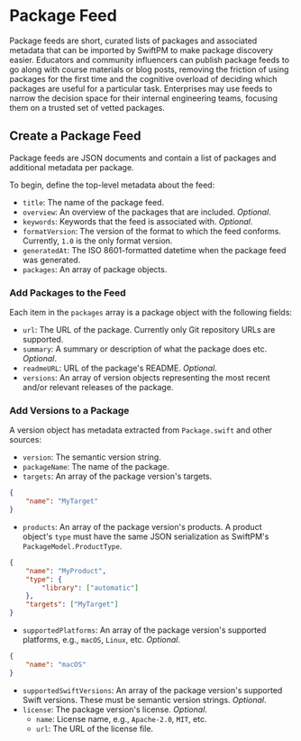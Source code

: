# Package Feed

Package feeds are short, curated lists of packages and associated metadata that can be imported
by SwiftPM to make package discovery easier. Educators and community influencers can publish
package feeds to go along with course materials or blog posts, removing the friction of using
packages for the first time and the cognitive overload of deciding which packages are useful for
a particular task. Enterprises may use feeds to narrow the decision space for their internal
engineering teams, focusing them on a trusted set of vetted packages.

## Create a Package Feed

Package feeds are JSON documents and contain a list of packages and additional metadata per package.

To begin, define the top-level metadata about the feed:

- `title`: The name of the package feed.
- `overview`: An overview of the packages that are included. *Optional*.
- `keywords`: Keywords that the feed is associated with. *Optional*.
- `formatVersion`: The version of the format to which the feed conforms. Currently, `1.0` is the
only format version.
- `generatedAt`: The ISO 8601-formatted datetime when the package feed was generated.
- `packages`: An array of package objects.

### Add Packages to the Feed

Each item in the `packages` array is a package object with the following fields:

- `url`: The URL of the package. Currently only Git repository URLs are supported.
- `summary`: A summary or description of what the package does etc. *Optional*.
- `readmeURL`: URL of the package's README. *Optional*.
- `versions`: An array of version objects representing the most recent and/or
relevant releases of the package.

### Add Versions to a Package

A version object has metadata extracted from `Package.swift` and other sources:

- `version`: The semantic version string.
- `packageName`: The name of the package.
- `targets`: An array of the package version's targets.

```json
{
    "name": "MyTarget"
}
```

- `products`: An array of the package version's products. A product object's `type`
must have the same JSON serialization as SwiftPM's `PackageModel.ProductType`.

```json
{
    "name": "MyProduct",
    "type": {
        "library": ["automatic"]
    },
    "targets": ["MyTarget"]
}
```

- `supportedPlatforms`: An array of the package version's supported platforms,
e.g., `macOS`, `Linux`, etc. *Optional*.

```json
{
    "name": "macOS"
}
```

- `supportedSwiftVersions`: An array of the package version's supported Swift
versions. These must be semantic version strings. *Optional*.
- `license`: The package version's license. *Optional*.
  - `name`: License name, e.g., `Apache-2.0`, `MIT`, etc.
  - `url`: The URL of the license file.
